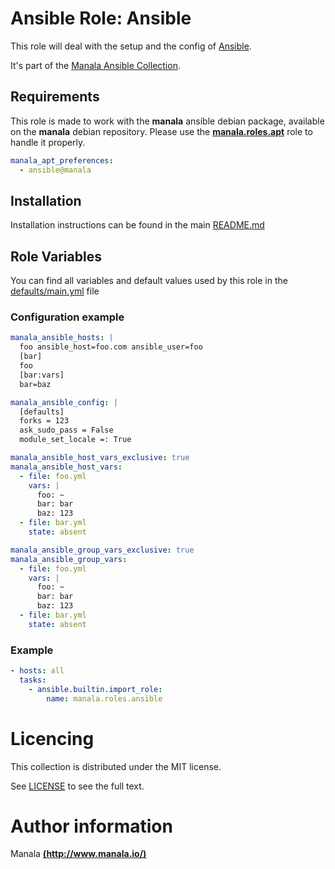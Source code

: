 # Ansible Role: Ansible

This role will deal with the setup and the config of [Ansible](https://www.ansible.com/).

It's part of the [Manala Ansible Collection](https://galaxy.ansible.com/manala/roles).

## Requirements

This role is made to work with the __manala__ ansible debian package, available on the __manala__ debian repository. Please use the [**manala.roles.apt**](../apt/) role to handle it properly.

```yaml
manala_apt_preferences:
  - ansible@manala
```

## Installation

Installation instructions can be found in the main [README.md](https://github.com/manala/ansible-roles/blob/master/README.md)

## Role Variables

You can find all variables and default values used by this role in the [defaults/main.yml](./defaults/main.yml) file

### Configuration example

```yaml
manala_ansible_hosts: |
  foo ansible_host=foo.com ansible_user=foo
  [bar]
  foo
  [bar:vars]
  bar=baz

manala_ansible_config: |
  [defaults]
  forks = 123
  ask_sudo_pass = False
  module_set_locale =: True

manala_ansible_host_vars_exclusive: true
manala_ansible_host_vars:
  - file: foo.yml
    vars: |
      foo: ~
      bar: bar
      baz: 123
  - file: bar.yml
    state: absent

manala_ansible_group_vars_exclusive: true
manala_ansible_group_vars:
  - file: foo.yml
    vars: |
      foo: ~
      bar: bar
      baz: 123
  - file: bar.yml
    state: absent      
```

### Example

```yaml
- hosts: all
  tasks:
    - ansible.builtin.import_role:  
        name: manala.roles.ansible
```

# Licencing

This collection is distributed under the MIT license.

See [LICENSE](https://opensource.org/licenses/MIT) to see the full text.

# Author information

Manala [**(http://www.manala.io/)**](http://www.manala.io)
